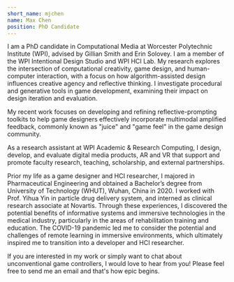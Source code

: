 ```yaml
---
short_name: mjchen
name: Max Chen
position: PhD Candidate
---
```


I am a PhD candidate in Computational Media at Worcester Polytechnic Institute (WPI), advised by Gillian Smith and Erin Solovey. I am a member of the WPI Intentional Design Studio and WPI HCI Lab. My research explores the intersection of computational creativity, game design, and human-computer interaction, with a focus on how algorithm-assisted design influences creative agency and reflective thinking. I investigate procedural and generative tools in game development, examining their impact on design iteration and evaluation.

My recent work focuses on developing and refining reflective-prompting toolkits to help game designers effectively incorporate multimodal amplified feedback, commonly known as "juice" and "game feel" in the game design community.

As a research assistant at WPI Academic & Research Computing, I design, develop, and evaluate digital media products, AR and VR that support and promote faculty research, teaching, scholarship, and external partnerships.

Prior my life as a game designer and HCI researcher, I majored in Pharmaceutical Engineering and obtained a Bachelor’s degree from University of Technology (WHUT), Wuhan, China in 2020. I worked with Prof. Yihua Yin in particle drug delivery system, and interned as clinical research associate at Novartis. Through these experiences, I discovered the potential benefits of informative systems and immersive technologies in the medical industry, particularly in the areas of rehabilitation training and education. The COVID-19 pandemic led me to consider the potential and challenges of remote learning in immersive environments, which ultimately inspired me to transition into a developer and HCI researcher.

If you are interested in my work or simply want to chat about unconventional game controllers, I would love to hear from you! Please feel free to send me an email and that's how epic begins.